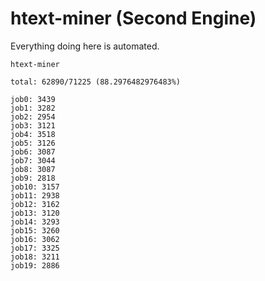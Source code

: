 # htext-miner (Second Engine)

Everything doing here is automated.

```
htext-miner

total: 62890/71225 (88.2976482976483%)

job0: 3439
job1: 3282
job2: 2954
job3: 3121
job4: 3518
job5: 3126
job6: 3087
job7: 3044
job8: 3087
job9: 2818
job10: 3157
job11: 2938
job12: 3162
job13: 3120
job14: 3293
job15: 3260
job16: 3062
job17: 3325
job18: 3211
job19: 2886
```